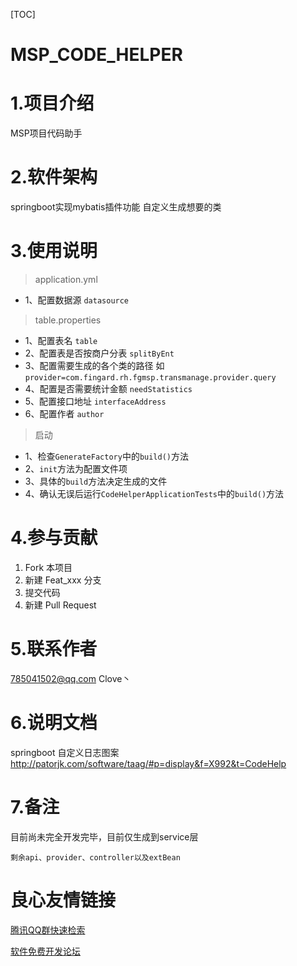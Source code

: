 [TOC]
# MSP_CODE_HELPER

# 1.项目介绍
MSP项目代码助手  

# 2.软件架构
springboot实现mybatis插件功能 自定义生成想要的类

# 3.使用说明
> application.yml
- 1、配置数据源 `datasource`
> table.properties
- 1、配置表名 `table`
- 2、配置表是否按商户分表 `splitByEnt`
- 3、配置需要生成的各个类的路径  如`provider=com.fingard.rh.fgmsp.transmanage.provider.query`
- 4、配置是否需要统计金额 `needStatistics`
- 5、配置接口地址 `interfaceAddress`
- 6、配置作者 `author`
> 启动
- 1、检查`GenerateFactory`中的`build()`方法
- 2、`init`方法为配置文件项
- 3、具体的`build`方法决定生成的文件
- 4、确认无误后运行`CodeHelperApplicationTests`中的`build()`方法

# 4.参与贡献

1. Fork 本项目
2. 新建 Feat_xxx 分支
3. 提交代码
4. 新建 Pull Request

# 5.联系作者
785041502@qq.com
Clove丶
     
# 6.说明文档
springboot 自定义日志图案
http://patorjk.com/software/taag/#p=display&f=X992&t=CodeHelp

# 7.备注
目前尚未完全开发完毕，目前仅生成到service层
```
剩余api、provider、controller以及extBean
```

 # 良心友情链接

[腾讯QQ群快速检索](http://u.720life.cn/s/8cf73f7c)

[软件免费开发论坛](http://u.720life.cn/s/bbb01dc0)